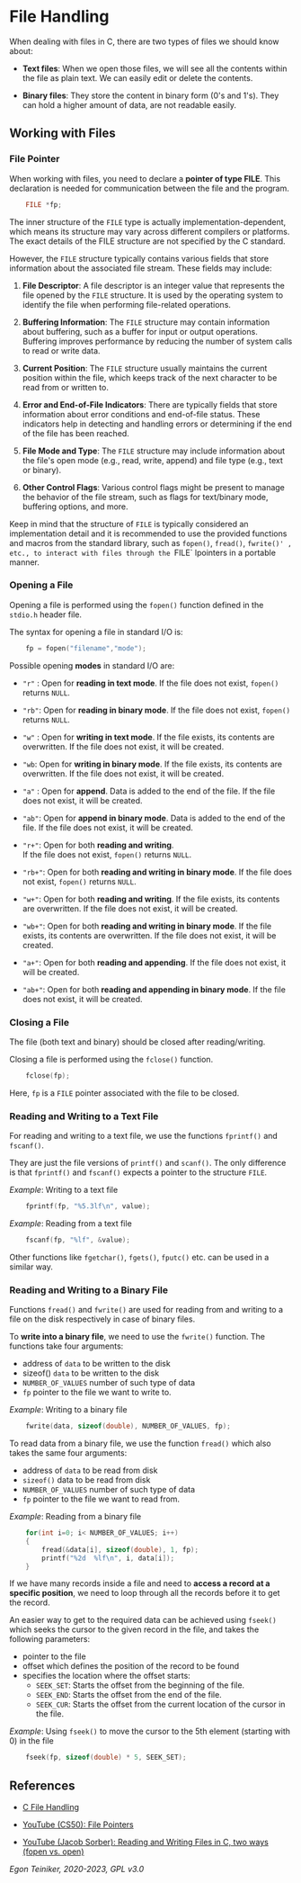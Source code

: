 # File Handling

When dealing with files in C, there are two types of files we should know about:

* **Text files**: 
    When we open those files, we will see all the contents within the file as plain text. We can easily edit or delete the contents.

* **Binary files**:
    They store the content in binary form (0's and 1's).
    They can hold a higher amount of data, are not readable easily.


## Working with Files

### File Pointer
When working with files, you need to declare a **pointer of type FILE**. 
This declaration is needed for communication between the file and the program.
```C
    FILE *fp;
```

The inner structure of the `FILE` type is actually implementation-dependent, 
which means its structure may vary across different compilers or platforms. 
The exact details of the FILE structure are not specified by the C standard.

However, the `FILE` structure typically contains various fields that store 
information about the associated file stream. These fields may include:

1. **File Descriptor**: A file descriptor is an integer value that represents 
the file opened by the `FILE` structure. It is used by the operating system to 
identify the file when performing file-related operations.

2. **Buffering Information**: The `FILE` structure may contain information about 
buffering, such as a buffer for input or output operations. Buffering improves 
performance by reducing the number of system calls to read or write data.

3. **Current Position**: The `FILE` structure usually maintains the current 
position within the file, which keeps track of the next character to be read 
from or written to.

4. **Error and End-of-File Indicators**: There are typically fields that store 
information about error conditions and end-of-file status. These indicators help 
in detecting and handling errors or determining if the end of the file has been reached.

5. **File Mode and Type**: The `FILE` structure may include information about 
the file's open mode (e.g., read, write, append) and file type (e.g., text or binary).

6. **Other Control Flags**: Various control flags might be present to manage 
the behavior of the file stream, such as flags for text/binary mode, buffering 
options, and more.

Keep in mind that the structure of `FILE` is typically considered an implementation detail and
it is recommended to use the provided functions and macros from the standard library, such 
as `fopen()`, `fread()`, `fwrite()' , etc., to interact with files through the `FILE` lpointers 
in a portable manner.


### Opening a File 

Opening a file is performed using the `fopen()` function defined in the `stdio.h` header file.

The syntax for opening a file in standard I/O is:
```C
    fp = fopen("filename","mode");
```

Possible opening **modes** in standard I/O are:

* `"r"` : Open for **reading in text mode**.
    If the file does not exist, `fopen()` returns `NULL`.

* `"rb"`: Open for **reading in binary mode**.
    If the file does not exist, `fopen()` returns `NULL`.

* `"w"` : Open for **writing in text mode**. 
    If the file exists, its contents are overwritten. If the file does not exist, it will be created.

* `"wb`: Open for **writing in binary mode**.
    If the file exists, its contents are overwritten. If the file does not exist, it will be created.

* `"a"` : Open for **append**. Data is added to the end of the file.
    If the file does not exist, it will be created.

* `"ab"`: Open for **append in binary mode**. Data is added to the end of the file.
    If the file does not exist, it will be created.

* `"r+"`: Open for both **reading and writing**.    
    If the file does not exist, `fopen()` returns `NULL`.

* `"rb+"`: Open for both **reading and writing in binary mode**.
    If the file does not exist, `fopen()` returns `NULL`.

* `"w+"`: Open for both **reading and writing**.
    If the file exists, its contents are overwritten. If the file does not exist, it will be created.

* `"wb+"`: Open for both **reading and writing in binary mode**.
    If the file exists, its contents are overwritten. If the file does not exist, it will be created.

* `"a+"`: Open for both **reading and appending**.
    If the file does not exist, it will be created.

* `"ab+"`: Open for both **reading and appending in binary mode**.
    If the file does not exist, it will be created.


### Closing a File
The file (both text and binary) should be closed after reading/writing.

Closing a file is performed using the `fclose()` function.
```C
    fclose(fp);
```
Here, `fp` is a `FILE` pointer associated with the file to be closed.


### Reading and Writing to a Text File

For reading and writing to a text file, we use the functions `fprintf()` and `fscanf()`.

They are just the file versions of `printf()` and `scanf()`. 
The only difference is that `fprintf()` and `fscanf()` expects a pointer to the structure `FILE`.

_Example_: Writing to a text file
```C
    fprintf(fp, "%5.3lf\n", value);
```

_Example_: Reading from a text file
```C
    fscanf(fp, "%lf", &value);
```

Other functions like `fgetchar()`, `fgets()`, `fputc()` etc. can be used in a similar way.


### Reading and Writing to a Binary File

Functions `fread()` and `fwrite()` are used for reading from and writing to a file on the disk respectively in case of binary files.

To **write into a binary file**, we need to use the `fwrite()` function. 
The functions take four arguments:
* address of `data` to be written to the disk
* sizeof() `data` to be written to the disk
* `NUMBER_OF_VALUES` number of such type of data
* `fp` pointer to the file we want to write to.


_Example_: Writing to a binary file
```C
    fwrite(data, sizeof(double), NUMBER_OF_VALUES, fp);
```

To read data from a binary file, we use the function `fread()` 
which also takes the same four arguments:
* address of `data` to be read from disk
* `sizeof()` data to be read from disk
* `NUMBER_OF_VALUES` number of such type of data
* `fp` pointer to the file we want to read from.

_Example_: Reading from a binary file
```C
    for(int i=0; i< NUMBER_OF_VALUES; i++)
    {
        fread(&data[i], sizeof(double), 1, fp);
        printf("%2d  %lf\n", i, data[i]);
    }
```

If we have many records inside a file and need to **access a record at 
a specific position**, we need to loop through all the records before 
it to get the record.

An easier way to get to the required data can be achieved using `fseek()`
which seeks the cursor to the given record in the file, and takes the following 
parameters:
* pointer to the file 
* offset which defines the position of the record to be found
* specifies the location where the offset starts:
    * `SEEK_SET`: Starts the offset from the beginning of the file.
    * `SEEK_END`: Starts the offset from the end of the file.
    * `SEEK_CUR`: Starts the offset from the current location of the cursor in the file.


_Example_: Using `fseek()` to move the cursor to the 5th element (starting with 0) in the file
```C
    fseek(fp, sizeof(double) * 5, SEEK_SET);
```


## References

* [C File Handling](https://www.programiz.com/c-programming/c-file-input-output)

* [YouTube (CS50): File Pointers](https://youtu.be/bOF-SpEAYgk)

* [YouTube (Jacob Sorber): Reading and Writing Files in C, two ways (fopen vs. open)](https://youtu.be/BQJBe4IbsvQ)

*Egon Teiniker, 2020-2023, GPL v3.0* 
